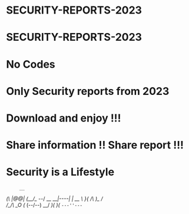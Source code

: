 # SECURITY-REPORTS-2023

# SECURITY-REPORTS-2023
# No Codes
# Only Security reports from 2023
# Download and enjoy !!!
# Share information !! Share report !!!
# Security is a Lifestyle

         __
 _(\    |@@|
(__/\__ \--/ __
   \___|----|  |   __
       \ }{ /\ )_ / _\
       /\__/\ \__O (__
      (--/\--)    \__/
      _)(  )(_
     `---''---`
